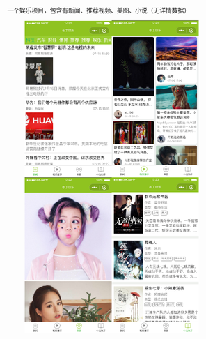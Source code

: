 一个娱乐项目，包含有新闻、推荐视频、美图、小说（无详情数据）
<figure class="third">
    <img src="https://github.com/Kelan-Ju/wechat_entertainment/blob/master/screenshot/applet_news.png?raw=true" width="200"/><img src="https://github.com/Kelan-Ju/wechat_entertainment/blob/master/screenshot/applet_vedio.png?raw=true" width="200"/><img src="https://github.com/Kelan-Ju/wechat_entertainment/blob/master/screenshot/applet_photo.png?raw=true" width="200"/><img src="https://github.com/Kelan-Ju/wechat_entertainment/blob/master/screenshot/applet_novel.png?raw=true" width="200"/>
</figure>
